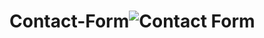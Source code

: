 # Contact-Form![Contact Form](https://github.com/user-attachments/assets/c85004c4-4586-4e46-abdb-8ddf2932e380)
